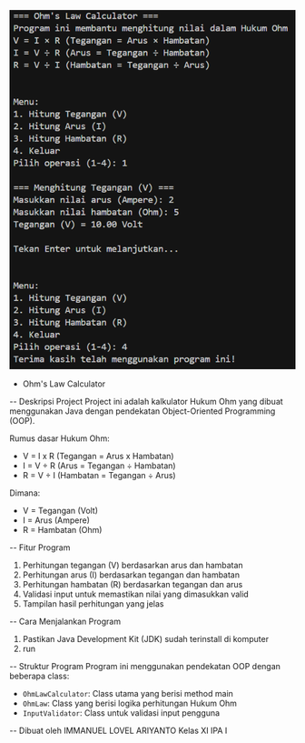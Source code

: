 ![Program Result](result.png)
- Ohm's Law Calculator

-- Deskripsi Project
Project ini adalah kalkulator Hukum Ohm yang dibuat menggunakan Java dengan pendekatan Object-Oriented Programming (OOP).

Rumus dasar Hukum Ohm:
- V = I x R (Tegangan = Arus x Hambatan)
- I = V ÷ R (Arus = Tegangan ÷ Hambatan)
- R = V ÷ I (Hambatan = Tegangan ÷ Arus)

Dimana:
- V = Tegangan (Volt)
- I = Arus (Ampere)
- R = Hambatan (Ohm)


-- Fitur Program
1. Perhitungan tegangan (V) berdasarkan arus dan hambatan
2. Perhitungan arus (I) berdasarkan tegangan dan hambatan
3. Perhitungan hambatan (R) berdasarkan tegangan dan arus
4. Validasi input untuk memastikan nilai yang dimasukkan valid
5. Tampilan hasil perhitungan yang jelas

-- Cara Menjalankan Program
1. Pastikan Java Development Kit (JDK) sudah terinstall di komputer
2. run

-- Struktur Program
Program ini menggunakan pendekatan OOP dengan beberapa class:
- `OhmLawCalculator`: Class utama yang berisi method main
- `OhmLaw`: Class yang berisi logika perhitungan Hukum Ohm
- `InputValidator`: Class untuk validasi input pengguna

-- Dibuat oleh
IMMANUEL LOVEL ARIYANTO
Kelas XI IPA I 